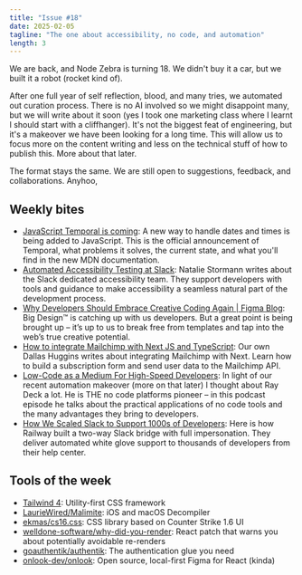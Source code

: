```yaml
---
title: "Issue #18"
date: 2025-02-05
tagline: "The one about accessibility, no code, and automation"
length: 3
---
```


We are back, and Node Zebra is turning 18. We didn't buy it a car, but we built it a robot (rocket kind of). 

After one full year of self reflection, blood, and many tries, we automated out curation process. There is no AI involved so we might disappoint many, but we will write about it soon (yes I took one marketing class where I learnt I should start with a cliffhanger). It's not the biggest feat of engineering, but it's a makeover we have been looking for a long time. This will allow us to focus more on the content writing and less on the technical stuff of how to publish this. More about that later.

The format stays the same. We are still open to suggestions, feedback, and collaborations. Anyhoo, 

## Weekly bites

* [JavaScript Temporal is coming](https://zbr.fyi/WkDRttH): A new way to handle dates and times is being added to JavaScript. This is the official announcement of Temporal, what problems it solves, the current state, and what you'll find in the new MDN documentation.
* [Automated Accessibility Testing at Slack](https://zbr.fyi/v7ZeFJP): Natalie Stormann writes about the Slack dedicated accessibility team. They support developers with tools and guidance to make accessibility a seamless natural part of the development process.
* [Why Developers Should Embrace Creative Coding Again | Figma Blog](https://zbr.fyi/MMCMy4j): Big Design™ is catching up with us developers. But a great point is being brought up – it’s up to us to break free from templates and tap into the web’s true creative potential.
* [How to integrate Mailchimp with Next JS and TypeScript](https://zbr.fyi/sy8NBLH): Our own Dallas Huggins writes about integrating Mailchimp with Next. Learn how to build a subscription form and send user data to the Mailchimp API.
* [Low-Code as a Medium For High-Speed Developers](https://zbr.fyi/zufV3LF): In light of our recent automation makeover (more on that later) I thought about Ray Deck a lot. He is THE no code platforms pioneer – in this podcast episode he talks about the practical applications of no code tools and the many advantages they bring to developers.
* [How We Scaled Slack to Support 1000s of Developers](https://zbr.fyi/Bafe7hw): Here is how Railway built a two-way Slack bridge with full impersonation. They deliver automated white glove support to thousands of developers from their help center.

## Tools of the week

* [Tailwind 4](https://zbr.fyi/BuzMlMr): Utility-first CSS framework
* [LaurieWired/Malimite](https://zbr.fyi/szs9eOQ): iOS and macOS Decompiler
* [ekmas/cs16.css](https://zbr.fyi/TT8eI3w): CSS library based on Counter Strike 1.6 UI
* [welldone-software/why-did-you-render](https://zbr.fyi/pIKUxaT): React patch that warns you about potentially avoidable re-renders
* [goauthentik/authentik](https://zbr.fyi/mhRWP4F): The authentication glue you need
* [onlook-dev/onlook](https://zbr.fyi/JYXqJ70): Open source, local-first Figma for React (kinda)

